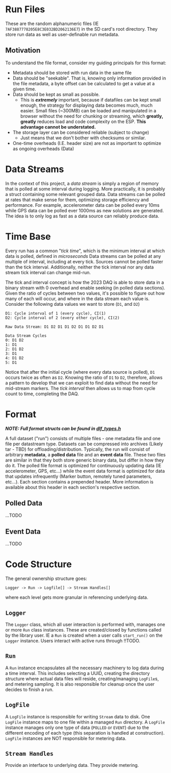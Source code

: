 # Run Files
These are the random alphanumeric files (IE `7AF3887778205E8C3E032BD2062136E7`) in the SD card's root directory. They store run data as well as user-definable run metadata. 

## Motivation
To understand the file format, consider my guiding principals for this format:
- Metadata should be stored with run data in the same file
- Data should be "seekable". That is, knowing only information provided in the file metadata, a byte offset can be calculated to get a value at a given time.
- Data should be kept as small as possible.
  - This is ***extremely*** important, because if datafiles can be kept small enough, the strategy for displaying data becomes much, much easier. Small files (~300MB) can be loaded and manipulated in a browser without the need for chunking or streaming, which **greatly, greatly** reduces load and code complexity on the ESP. **This advantage cannot be understated.** 
- The storage layer can be considered reliable (subject to change)
  - Just means that we don't bother with checksums or similar.
- One-time overheads (I.E. header size) are not as important to optimize as ongoing overheads (Data)

# Data Streams
In the context of this project, a *data stream* is simply a region of memory that is polled at some interval during logging. More practically, it is probably a struct containing some relevant grouped data. Data streams can be polled at rates that make sense for them, optimizing storage efficiency and performance. For example, accelerometer data can be polled every 10ms while GPS data can be polled ever 1000ms as new solutions are generated. The idea is to only log as fast as a data source can reliably produce data. 

# Time Base
Every run has a common "*tick time*", which is the minimum interval at which data is polled, defined in *microseconds* Data streams can be polled at any multiple of interval, including at every tick. Sources cannot be polled faster than the tick interval. Additionally, neither the tick interval nor any data stream tick interval can change mid-run. 

The tick and interval concept is how the 2023 DAQ is able to store data in a binary stream with 0 overhead and enable seeking (in polled data sections). Given the ratio of cycles between two values, it's possible to figure out how many of each will occur, and where in the data stream each value is. Consider the following data values we want to store (`D1`, and `D2`)

```
D1: Cycle interval of 1 (every cycle), CI(1)
D2: Cycle interval of 2 (every other cycle), CI(2)

Raw Data Stream: D1 D2 D1 D1 D2 D1 D1 D2 D1

Data Stream Cycles
0: D1 D2
1: D1 
2: D1 D2
3: D1 
4: D1 D2
5: D1 
```

Notice that after the initial cycle (where every data source is polled), `D1` occurs twice as often as `D2`. Knowing the ratio of `D1` to `D2`, therefore, allows a pattern to develop that we can exploit to find data without the need for mid-stream markers. The *tick interval* then allows us to map from cycle count to time, completing the DAQ.

# Format
***NOTE: Full format structs can be found in [dlf_types.h](../dlflib/src/dlf_types.h)***

A full dataset ("run") consists of multiple files - one metadata file and one file per datastream type. Datasets can be compressed into archives (Likely tar - TBD) for offloading/distribution. Typically, the run will consist of arbitrary **metadata**, a **polled data** file and an **event data** file. These two files are similar in that they both store generic binary data, but differ in how they do it. The polled file format is optimized for continuously updating data (IE accelerometer, GPS, etc...) while the event data format is optimized for data that updates infrequently (Marker button, remotely tuned parameters, etc...). Each section contains a prepended header. More information is available about this header in each section's respective section.

## Polled Data 
...TODO

## Event Data
...TODO

# Code Structure
The general ownership structure goes: 

```Logger -> Run -> Logfile[] -> Stream Handles[]```

where each level gets more granular in referencing underlying data. 
## `Logger`
The `Logger` class, which all user interaction is performed with, manages one or more `Run` class instances. These are created/closed by functions called by the library user. IE a `Run` is created when a user calls `start_run()` on the `Logger` instance. Users interact with active runs through !!TODO.

## `Run`
A `Run` instance encapsulates all the necessary machinery to log data during a time interval. This includes selecting a UUID, creating the directory structure where actual data files will reside, creating/managing `LogFile`s, and metering sampling. It is also responsible for cleanup once the user decides to finish a run. 

## `LogFile`
A `LogFile` instance is responsible for writing `Stream` data to disk. One `LogFile` instance maps to one file within a managed `Run` directory. A `LogFile` instance manages only one type of data (`POLLED` or `EVENT`) due to the different encoding of each type (this separation is handled at construction). `LogFile` instances are NOT responsible for metering data. 

## `Stream Handles`
Provide an interface to underlying data. They provide metering.